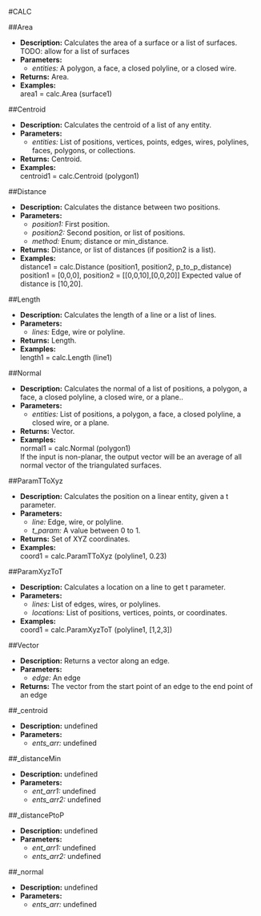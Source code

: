 #CALC    

##Area  
* **Description:** Calculates the area of a surface or a list of surfaces.
TODO: allow for a list of surfaces  
* **Parameters:**  
  * *entities:* A polygon, a face, a closed polyline, or a closed wire.  
* **Returns:** Area.  
* **Examples:**  
area1 = calc.Area (surface1)
  
  
##Centroid  
* **Description:** Calculates the centroid of a list of any entity.  
* **Parameters:**  
  * *entities:* List of positions, vertices, points, edges, wires, polylines, faces, polygons, or collections.  
* **Returns:** Centroid.  
* **Examples:**  
centroid1 = calc.Centroid (polygon1)
  
  
##Distance  
* **Description:** Calculates the distance between two positions.  
* **Parameters:**  
  * *position1:* First position.  
  * *position2:* Second position, or list of positions.  
  * *method:* Enum; distance or min_distance.  
* **Returns:** Distance, or list of distances (if position2 is a list).  
* **Examples:**  
distance1 = calc.Distance (position1, position2, p_to_p_distance)  
position1 = [0,0,0], position2 = [[0,0,10],[0,0,20]]
Expected value of distance is [10,20].
  
  
##Length  
* **Description:** Calculates the length of a line or a list of lines.  
* **Parameters:**  
  * *lines:* Edge, wire or polyline.  
* **Returns:** Length.  
* **Examples:**  
length1 = calc.Length (line1)
  
  
##Normal  
* **Description:** Calculates the normal of a list of positions, a polygon, a face, a closed polyline, a closed wire, or a plane..  
* **Parameters:**  
  * *entities:* List of positions, a polygon, a face, a closed polyline, a closed wire, or a plane.  
* **Returns:** Vector.  
* **Examples:**  
normal1 = calc.Normal (polygon1)  
If the input is non-planar, the output vector will be an average of all normal vector of the triangulated surfaces.
  
  
##ParamTToXyz  
* **Description:** Calculates the position on a linear entity, given a t parameter.  
* **Parameters:**  
  * *line:* Edge, wire, or polyline.  
  * *t_param:* A value between 0 to 1.  
* **Returns:** Set of XYZ coordinates.  
* **Examples:**  
coord1 = calc.ParamTToXyz (polyline1, 0.23)
  
  
##ParamXyzToT  
* **Description:** Calculates a location on a line to get t parameter.  
* **Parameters:**  
  * *lines:* List of edges, wires, or polylines.  
  * *locations:* List of positions, vertices, points, or coordinates.  
* **Examples:**  
coord1 = calc.ParamXyzToT (polyline1, [1,2,3])
  
  
##Vector  
* **Description:** Returns a vector along an edge.  
* **Parameters:**  
  * *edge:* An edge  
* **Returns:** The vector from the start point of an edge to the end point of an edge  
  
##_centroid  
* **Description:** undefined  
* **Parameters:**  
  * *ents_arr:* undefined  
  
##_distanceMin  
* **Description:** undefined  
* **Parameters:**  
  * *ent_arr1:* undefined  
  * *ents_arr2:* undefined  
  
##_distancePtoP  
* **Description:** undefined  
* **Parameters:**  
  * *ent_arr1:* undefined  
  * *ents_arr2:* undefined  
  
##_normal  
* **Description:** undefined  
* **Parameters:**  
  * *ents_arr:* undefined  
  
